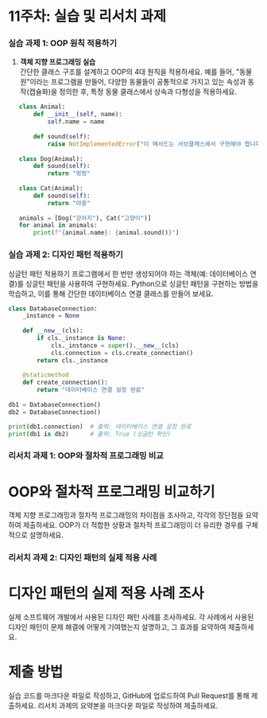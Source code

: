 # 11주차: 실습 및 리서치 과제

### 실습 과제 1: OOP 원칙 적용하기
1. **객체 지향 프로그래밍 실습**  
   간단한 클래스 구조를 설계하고 OOP의 4대 원칙을 적용하세요. 예를 들어, "동물원"이라는 프로그램을 만들어, 다양한 동물들이 공통적으로 가지고 있는 속성과 동작(캡슐화)을 정의한 후, 특정 동물 클래스에서 상속과 다형성을 적용하세요.
   
```python
   class Animal:
       def __init__(self, name):
           self.name = name
           
       def sound(self):
           raise NotImplementedError("이 메서드는 서브클래스에서 구현해야 합니다.")
   
   class Dog(Animal):
       def sound(self):
           return "멍멍"
   
   class Cat(Animal):
       def sound(self):
           return "야옹"
   
   animals = [Dog("강아지"), Cat("고양이")]
   for animal in animals:
       print(f"{animal.name}: {animal.sound()}")
```

### 실습 과제 2: 디자인 패턴 적용하기
싱글턴 패턴 적용하기
프로그램에서 한 번만 생성되어야 하는 객체(예: 데이터베이스 연결)를 싱글턴 패턴을 사용하여 구현하세요. Python으로 싱글턴 패턴을 구현하는 방법을 학습하고, 이를 통해 간단한 데이터베이스 연결 클래스를 만들어 보세요.
```python
class DatabaseConnection:
    _instance = None
    
    def __new__(cls):
        if cls._instance is None:
            cls._instance = super().__new__(cls)
            cls.connection = cls.create_connection()
        return cls._instance
    
    @staticmethod
    def create_connection():
        return "데이터베이스 연결 설정 완료"
    
db1 = DatabaseConnection()
db2 = DatabaseConnection()

print(db1.connection)  # 출력: 데이터베이스 연결 설정 완료
print(db1 is db2)      # 출력: True (싱글턴 확인)
```

### 리서치 과제 1: OOP와 절차적 프로그래밍 비교
# OOP와 절차적 프로그래밍 비교하기
객체 지향 프로그래밍과 절차적 프로그래밍의 차이점을 조사하고, 각각의 장단점을 요약하여 제출하세요. OOP가 더 적합한 상황과 절차적 프로그래밍이 더 유리한 경우를 구체적으로 설명하세요.

### 리서치 과제 2: 디자인 패턴의 실제 적용 사례
# 디자인 패턴의 실제 적용 사례 조사
실제 소프트웨어 개발에서 사용된 디자인 패턴 사례를 조사하세요. 각 사례에서 사용된 디자인 패턴이 문제 해결에 어떻게 기여했는지 설명하고, 그 효과를 요약하여 제출하세요.

# 제출 방법
실습 코드를 마크다운 파일로 작성하고, GitHub에 업로드하여 Pull Request를 통해 제출하세요.
리서치 과제의 요약본을 마크다운 파일로 작성하여 제출하세요.
